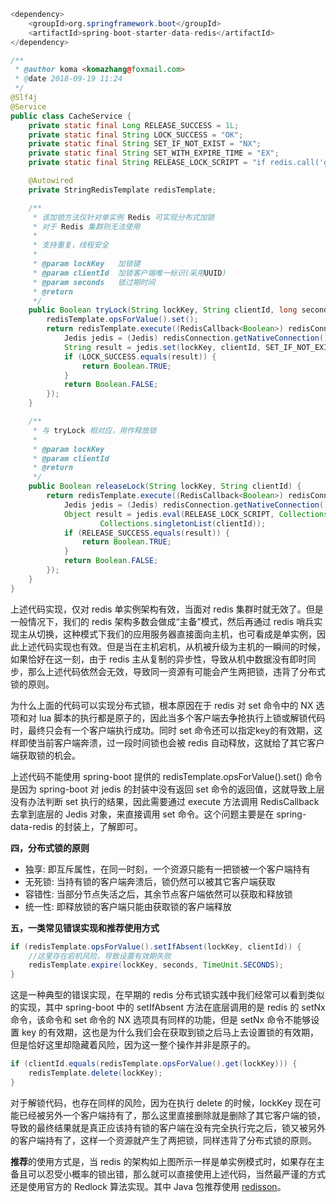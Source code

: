 ```java
<dependency>
    <groupId>org.springframework.boot</groupId>
    <artifactId>spring-boot-starter-data-redis</artifactId>
</dependency>
```

```java
/**
 * @author koma <komazhang@foxmail.com>
 * @date 2018-09-19 11:24
 */
@Slf4j
@Service
public class CacheService {
    private static final Long RELEASE_SUCCESS = 1L;
    private static final String LOCK_SUCCESS = "OK";
    private static final String SET_IF_NOT_EXIST = "NX";
    private static final String SET_WITH_EXPIRE_TIME = "EX";
    private static final String RELEASE_LOCK_SCRIPT = "if redis.call('get', KEYS[1]) == ARGV[1] then return redis.call('del', KEYS[1]) else return 0 end";

    @Autowired
    private StringRedisTemplate redisTemplate;

    /**
     * 该加锁方法仅针对单实例 Redis 可实现分布式加锁
     * 对于 Redis 集群则无法使用
     *
     * 支持重复，线程安全
     *
     * @param lockKey   加锁键
     * @param clientId  加锁客户端唯一标识(采用UUID)
     * @param seconds   锁过期时间
     * @return
     */
    public Boolean tryLock(String lockKey, String clientId, long seconds) {
        redisTemplate.opsForValue().set();
        return redisTemplate.execute((RedisCallback<Boolean>) redisConnection -> {
            Jedis jedis = (Jedis) redisConnection.getNativeConnection();
            String result = jedis.set(lockKey, clientId, SET_IF_NOT_EXIST, SET_WITH_EXPIRE_TIME, seconds);
            if (LOCK_SUCCESS.equals(result)) {
                return Boolean.TRUE;
            }
            return Boolean.FALSE;
        });
    }

    /**
     * 与 tryLock 相对应，用作释放锁
     *
     * @param lockKey
     * @param clientId
     * @return
     */
    public Boolean releaseLock(String lockKey, String clientId) {
        return redisTemplate.execute((RedisCallback<Boolean>) redisConnection -> {
            Jedis jedis = (Jedis) redisConnection.getNativeConnection();
            Object result = jedis.eval(RELEASE_LOCK_SCRIPT, Collections.singletonList(lockKey),
                    Collections.singletonList(clientId));
            if (RELEASE_SUCCESS.equals(result)) {
                return Boolean.TRUE;
            }
            return Boolean.FALSE;
        });
    }
}
```

上述代码实现，仅对 redis 单实例架构有效，当面对 redis 集群时就无效了。但是一般情况下，我们的 redis 架构多数会做成“主备”模式，然后再通过 redis 哨兵实现主从切换，这种模式下我们的应用服务器直接面向主机，也可看成是单实例，因此上述代码实现也有效。但是当在主机宕机，从机被升级为主机的一瞬间的时候，如果恰好在这一刻，由于 redis 主从复制的异步性，导致从机中数据没有即时同步，那么上述代码依然会无效，导致同一资源有可能会产生两把锁，违背了分布式锁的原则。

  为什么上面的代码可以实现分布式锁，根本原因在于 redis 对 set 命令中的 NX 选项和对 lua 脚本的执行都是原子的，因此当多个客户端去争抢执行上锁或解锁代码时，最终只会有一个客户端执行成功。同时 set 命令还可以指定key的有效期，这样即使当前客户端奔溃，过一段时间锁也会被 redis 自动释放，这就给了其它客户端获取锁的机会。



  上述代码不能使用 spring-boot 提供的 redisTemplate.opsForValue().set() 命令是因为 spring-boot 对 jedis 的封装中没有返回 set 命令的返回值，这就导致上层没有办法判断 set 执行的结果，因此需要通过 execute 方法调用 RedisCallback 去拿到底层的 Jedis 对象，来直接调用 set 命令。这个问题主要是在 spring-data-redis 的封装上，了解即可。 



 **四，分布式锁的原则**

- 独享: 即互斥属性，在同一时刻，一个资源只能有一把锁被一个客户端持有
- 无死锁: 当持有锁的客户端奔溃后，锁仍然可以被其它客户端获取
- 容错性: 当部分节点失活之后，其余节点客户端依然可以获取和释放锁
- 统一性: 即释放锁的客户端只能由获取锁的客户端释放



**五，一类常见错误实现和推荐使用方式**

```java
if (redisTemplate.opsForValue().setIfAbsent(lockKey, clientId)) {
    //这里存在宕机风险，导致设置有效期失败
    redisTemplate.expire(lockKey, seconds, TimeUnit.SECONDS);
}
```

  这是一种典型的错误实现，在早期的 redis 分布式锁实践中我们经常可以看到类似的实现，其中 spring-boot 中的 setIfAbsent 方法在底层调用的是 redis 的 setNx 命令，该命令和 set 命令的 NX 选项具有同样的功能，但是 setNx 命令不能够设置 key 的有效期，这也是为什么我们会在获取到锁之后马上去设置锁的有效期，但是恰好这里却隐藏着风险，因为这一整个操作并非是原子的。



```java
if (clientId.equals(redisTemplate.opsForValue().get(lockKey))) {
    redisTemplate.delete(lockKey);
}
```

  对于解锁代码，也存在同样的风险，因为在执行 delete 的时候，lockKey 现在可能已经被另外一个客户端持有了，那么这里直接删除就是删除了其它客户端的锁，导致的最终结果就是真正应该持有锁的客户端在没有完全执行完之后，锁又被另外的客户端持有了，这样一个资源就产生了两把锁，同样违背了分布式锁的原则。



  **推荐**的使用方式是，当 redis 的架构如上图所示一样是单实例模式时，如果存在主备且可以忍受小概率的锁出错，那么就可以直接使用上述代码，当然最严谨的方式还是使用官方的 Redlock 算法实现。其中 Java 包推荐使用 [redisson](https://github.com/redisson/redisson)。